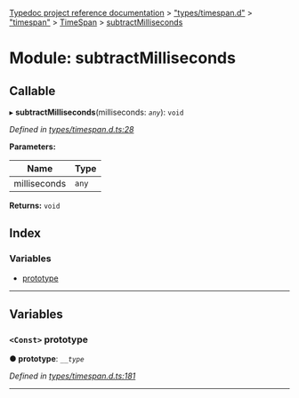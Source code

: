 [Typedoc project reference documentation](../README.md) > ["types/timespan.d"](../modules/_types_timespan_d_.md) > ["timespan"](../modules/_types_timespan_d_._timespan_.md) > [TimeSpan](../classes/_types_timespan_d_._timespan_.timespan.md) > [subtractMilliseconds](../modules/_types_timespan_d_._timespan_.timespan.subtractmilliseconds.md)

# Module: subtractMilliseconds

## Callable
▸ **subtractMilliseconds**(milliseconds: *`any`*): `void`

*Defined in [types/timespan.d.ts:28](https://github.com/DocuWare/REST-Sample-TS/blob/22cf36b/src/types/timespan.d.ts#L28)*

**Parameters:**

| Name | Type |
| ------ | ------ |
| milliseconds | `any` |

**Returns:** `void`

## Index

### Variables

* [prototype](_types_timespan_d_._timespan_.timespan.subtractmilliseconds.md#prototype)

---

## Variables

<a id="prototype"></a>

### `<Const>` prototype

**● prototype**: *`__type`*

*Defined in [types/timespan.d.ts:181](https://github.com/DocuWare/REST-Sample-TS/blob/22cf36b/src/types/timespan.d.ts#L181)*

___

